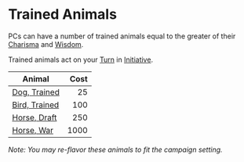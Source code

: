 # Trained Animals

PCs can have a number of trained animals equal to the greater of their [Charisma](../../Player%20Characters/The%20Ability%20Scores/Charisma.md) and [Wisdom](../../Player%20Characters/The%20Ability%20Scores/Wisdom.md).

Trained animals act on your [Turn](../../Game%20Procedures/Core%20Procedures/Turn.md) in [Initiative](../../Game%20Procedures/Combat/Initiative.md).

| Animal                                                | Cost |
| ----------------------------------------------------- | ---: |
| [Dog, Trained](Trained%20Animals/Dog,%20Trained.md)   |   25 |
| [Bird, Trained](Trained%20Animals/Bird,%20Trained.md) |  100 |
| [Horse, Draft](Trained%20Animals/Horse,%20Draft.md)   |  250 |
| [Horse, War](Trained%20Animals/Horse,%20War.md)       | 1000 |

*Note: You may re-flavor these animals to fit the campaign setting.*
